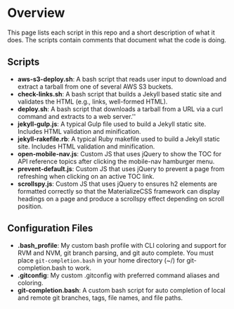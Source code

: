 # Overview
This page lists each script in this repo and a short description of what it does. The scripts contain comments that document what the code is doing.

## Scripts

- **aws-s3-deploy.sh**: A bash script that reads user input to download and extract a tarball from one of several AWS S3 buckets.
- **check-links.sh**: A bash script that builds a Jekyll based static site and validates the HTML (e.g., links, well-formed HTML).
- **deploy.sh**: A bash script that downloads a tarball from a URL via a curl command and extracts to a web server.''
- **jekyll-gulp.js**: A typical Gulp file used to build a Jekyll static site. Includes HTML validation and minification.
- **jekyll-rakefile.rb**: A typical Ruby makefile used to build a Jekyll static site. Includes HTML validation and minification.
- **open-mobile-nav.js**: Custom JS that uses jQuery to show the TOC for API reference topics after clicking the mobile-nav hamburger menu.
- **prevent-default.js**: Custom JS that uses jQuery to prevent a page from refreshing when clicking on an active TOC link.
- **scrollspy.js**: Custom JS that uses jQuery to ensures h2 elements are formatted correctly so that the MaterializeCSS framework can display headings on a page and produce a scrollspy effect depending on scroll position.

## Configuration Files

- **.bash_profile**: My custom bash profile with CLI coloring and support for RVM and NVM, git branch parsing, and git auto complete. You must place `git-completion.bash` in your home directory (~/) for git-completion.bash to work.
- **.gitconfig**: My custom .gitconfig with preferred command aliases and coloring.
- **git-completion.bash**: A custom bash script for auto completion of local and remote git branches, tags, file names, and file paths.
